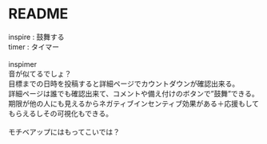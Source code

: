 # README
inspire : 鼓舞する<br>
timer : タイマー<br>
<br>
inspimer<br>
音が似てるでしょ？
<br>
目標までの日時を投稿すると詳細ページでカウントダウンが確認出来る。<br>
詳細ページは誰でも確認出来て、コメントや備え付けのボタンで”鼓舞”できる。<br>
期限が他の人にも見えるからネガティブインセンティブ効果がある＋応援もしてもらえるしその可視化もできる。<br>
<br>
モチベアップにはもってこいでは？
